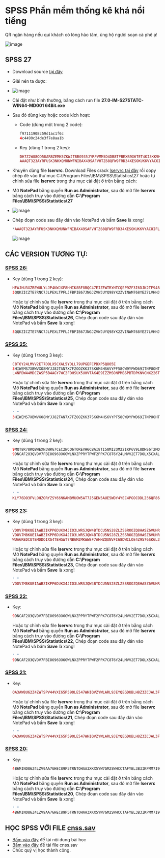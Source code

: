 # SPSS Phần mềm thống kê khá nổi tiếng

QR ngân hàng nếu quí khách có lòng hảo tâm, ủng hộ người soạn cà phê ạ!

![image](https://github.com/user-attachments/assets/b9a751b6-0832-4876-a972-aeaec635d792)

## SPSS 27
- Download source [tại đây](https://3w7ng6-my.sharepoint.com/:u:/g/personal/driver_3w7ng6_onmicrosoft_com/EWG3LgcKkjhBpPyqkhk8EIoBL2u7RupajD8aYhUvUMGqTA?e=ffpezG)
- Giải nén ta được:
- ![image](https://github.com/user-attachments/assets/7e7e95e6-2f21-4352-ab35-072c4638197a)
- Cài đặt như bình thường, bằng cách run file **27.0-IM-S27STATC-WIN64-MD001 64Bit.exe**
- Sau đó dùng key hoặc code kích hoạt:
  - Code (dùng một trong 2 code):
    ```php
    f97111908c59d1ac1f6c
    4c4490c24de3f7e8aa1b
    ```
  - Key (dùng 1 trong 2 key):
    ```php
    DH7Z2WU8OD5UARBZEMK5ZKWJT8BG935JYRPVMM5D4DB8TPBEXB9X6TET4KI3KK9HE68MNQYU2V7Z8VTN72L36BYALD7CE7ZV6PW
    AAAQT323AYRFUSK3NHXQMUNWFNIBAX49SAFVHTZ68QFW9FRD34XESOKUKKVYACOIFLQTANCT6BIULVD363RMLO4RVW9CP#R4NDOMJ0E
    ```
- Khuyên dùng file **lservrc**. Download Files crack [lservrc tại đây](https://raw.githubusercontent.com/bschithanh/nguon/main/lservrc) rồi copy chép đè vào thư mục C:\Program Files\IBM\SPSS\Statistics\27 hoặc tự chỉnh sửa file **lservrc** trong thư mục cài đặt ở trên bằng cách:
- Mở **NotePad** bằng quyền **Run as Administrator**, sau đó mở file **lservrc** bằng cách truy vào đường dẫn **C:\Program Files\IBM\SPSS\Statistics\27**
- ![image](https://github.com/user-attachments/assets/d44f2aba-647a-4394-ab85-ed5233118c2f)
- Chép đoạn code sau đây dán vào NotePad và bấm **Save** là xong!
  ```php
  *AAAQT323AYRFUSK3NHXQMUNWFNIBAX49SAFVHTZ68QFW9FRD34XESOKUKKVYACOIFLQTANCT6BIULVD363RMLO4RVW9CP#R4NDOMJ0E
  ```

  ![image](https://github.com/user-attachments/assets/a827ec34-cd42-465e-92c6-fdd9d56d7629)

## CÁC VERSION TƯƠNG TỰ:
### [SPSS 26:](https://3w7ng6-my.sharepoint.com/:u:/g/personal/driver_3w7ng6_onmicrosoft_com/Ea4w4vlqirxIiaS9XXSs8i0B-vqo2zVITvxzA1xfCzPxcA?e=qncifc)
- Key (dùng 1 trong 2 key):
  ```PHP
  HFAJHU3XZBEWULYLJP4KWJXF8HHIK8BF8BQC47EIZFWTRYHTCQEP9ZF3I6DJK2TF948PPCPZCPDMU7QAN95BL93CJ24XBDIA3GH
  5QQKZICZTE7RNC7JLPEXLTPFLJFBPIB67JNGJZVWJUYQ98YK2ZVINWM768YEZ7LVHHJYL7FP5D2C6UNWGJCT6WTPFYR7EDWGB2IMH64C3E4HY9N35P2QALF
  ```

  Hoặc tự chỉnh sửa file **lservrc** trong thư mục cài đặt ở trên bằng cách Mở **NotePad** bằng quyền **Run as Administrator**, sau đó mở file **lservrc** bằng cách truy vào đường dẫn **C:\Program Files\IBM\SPSS\Statistics\26**, Chép đoạn code sau đây dán vào NotePad và bấm **Save** là xong!

  ```php
  5QQKZICZTE7RNC7JLPEXLTPFLJFBPIB67JNGJZVWJUYQ98YK2ZVINWM768YEZ7LVHHJYL7FP5D2C6UNWGJCT6WTPFYR7EDWGB2IMH64C3E4HY9N35P2QALF# "1200" version "260", expires Midnight of Dec 31, 2099, exclusive
  ```

### [SPSS 25:](https://3w7ng6-my.sharepoint.com/:u:/g/personal/driver_3w7ng6_onmicrosoft_com/EeUBLVzHgJ5En1u4KBcb1fQBtDbPLjXvROtdvtv5RvpxsA?e=vHM5bY)
- Key (dùng 1 trong 3 key):
  ```PHP
  C8T6Y24LMVV2ET7DOLX5CXAL5YDLL79UPGEFCPDXP5Q8O5E
  3HIWEMS7XBWVXO8MYJJ82TAN7X7FZOOZKK37SK6M4HS6VYPF58CW9YPWD69ITNPUOHTZ3X6W5JBA5JHOD58MCXT7F9
  L4NPDW44MDCZASP5B4AGY7WC2FOHSUX5UHVTAK4E9IZZMSONPMBSPBTDPKNVCNX226TYGAFOEWGPRTP9GASUXOXT6RTYBKN5ELK
  ```

  Hoặc tự chỉnh sửa file **lservrc** trong thư mục cài đặt ở trên bằng cách Mở **NotePad** bằng quyền **Run as Administrator**, sau đó mở file **lservrc** bằng cách truy vào đường dẫn **C:\Program Files\IBM\SPSS\Statistics\25**, Chép đoạn code sau đây dán vào NotePad và bấm **Save** là xong!

  ```php
  " " 
  3HIWEMS7XBWVXO8MYJJ82TAN7X7FZOOZKK37SK6M4HS6VYPF58CW9YPWD69ITNPUOHTZ3X6W5JBA5JHOD58MCXT7F9
  ```

### [SPSS 24:](https://3w7ng6-my.sharepoint.com/:u:/g/personal/driver_3w7ng6_onmicrosoft_com/Ed2nQT5stO1Ch4xL6SLpEHYBzpKbVpH_zPVTuwLLkYWtjw?e=zvh3H4)
- Key (dùng 1 trong 2 key):
  ```PHP
  9MQT8R78RQBWEXN3WRG7CEC2WCO6TOREVH6CBAI8TI58MI2QM22IKP6V9L8DHS6T2MOFL5MPNSEXTH4SYI24JOU3WO
  9DNCAF2O3QVDV7FBIO696OO6GWLNXZPPRYTPWF2PPX7C8T6Y24LMVV2ET7DOLX5CXAL5YDLL79UPGEFCPDXP5Q8O5E 
  ```

  Hoặc tự chỉnh sửa file **lservrc** trong thư mục cài đặt ở trên bằng cách Mở **NotePad** bằng quyền **Run as Administrator**, sau đó mở file **lservrc** bằng cách truy vào đường dẫn **C:\Program Files\IBM\SPSS\Statistics\24**, Chép đoạn code sau đây dán vào NotePad và bấm **Save** là xong!

  ```php
  " " 
  KLY76DO3FVLOHZORYZSY66NKAMBMUOW5AT7J5GEN5AUE5WDY4YEC4PGOCODL236QF86LJK8XXUI73WT4TZEI3M92CP# "1200" version "240", no expiration date, exclusive
  ```

### [SPSS 23:](https://3w7ng6-my.sharepoint.com/:u:/g/personal/driver_3w7ng6_onmicrosoft_com/EQ3P3ZDIDZ9Cg03skUJkV-gBF3wFdfhcxwkZAtPTuToSZg?e=a68cKd)  
- Key (dùng 1 trong 3 key):
  ```PHP
  VDOV7M8KUEIAWBZIKPP6DUKX4JIO3LWRSJQW4BTDCU5NS28ZLZSSROOZQ8HASZ6VUHRZRZ8I8DGWIFY9WJTIRD5P9Y
  VDOV7M8KUEIAWBZIKPP6DUKX4JIO3LWRSJQW4BTDCU5NS28ZLZSSROOZQ8HASZ6VUHRZRZ8I8DGWIFY9WJTIRD5P9Y
  WUA6REDCUTEMDDOIXG4TEHGWT7NBGM2MKWWEF7AHHZQUNVFI68DWILOE4Z9576SK6L34JHQPFVOOLNJTN8
  ```

  Hoặc tự chỉnh sửa file **lservrc** trong thư mục cài đặt ở trên bằng cách Mở **NotePad** bằng quyền **Run as Administrator**, sau đó mở file **lservrc** bằng cách truy vào đường dẫn **C:\Program Files\IBM\SPSS\Statistics\23**, Chép đoạn code sau đây dán vào NotePad và bấm **Save** là xong!

  ```php
  " " 
  VDOV7M8KUEIAWBZIKPP6DUKX4JIO3LWRSJQW4BTDCU5NS28ZLZSSROOZQ8HASZ6VUHRZRZ8I8DGWIFY9WJTIRD5P9Y 
  ```

### [SPSS 22:](https://3w7ng6-my.sharepoint.com/:u:/g/personal/driver_3w7ng6_onmicrosoft_com/EfunGxzjIslHlxjwoAdTw-QBxoJJkrNtbbfMcaOY3ZvgDA?e=v2XPLI)  
- Key:
  ```PHP
  9DNCAF2O3QVDV7FBIO696OO6GWLNXZPPRYTPWF2PPX7C8T6Y24LMVV2ET7DOLX5CXAL5YDLL79UPGEFCPDXP5Q8O5E
  ```

  Hoặc tự chỉnh sửa file **lservrc** trong thư mục cài đặt ở trên bằng cách Mở **NotePad** bằng quyền **Run as Administrator**, sau đó mở file **lservrc** bằng cách truy vào đường dẫn **C:\Program Files\IBM\SPSS\Statistics\22**, Chép đoạn code sau đây dán vào NotePad và bấm **Save** là xong!

  ```php
  " " 
  9DNCAF2O3QVDV7FBIO696OO6GWLNXZPPRYTPWF2PPX7C8T6Y24LMVV2ET7DOLX5CXAL5YDLL79UPGEFCPDXP5Q8O5E 
  ```
 
### [SPSS 21:](https://3w7ng6-my.sharepoint.com/:u:/g/personal/driver_3w7ng6_onmicrosoft_com/Ee-mdJ736UJPgp2p-cjDTiEB94312neOVJf44-BSRs2RaQ?e=ptn6pk)  
- Key:
  ```PHP
  QA3AW8U62Z4ZWTSPV44VXI65P59OLE547WHIQVZYWLARL9JEYQEGDUBLH8Z3ZCJAL3FLXMS98V95TSDYI7FOEXUPRR
  ```

  Hoặc tự chỉnh sửa file **lservrc** trong thư mục cài đặt ở trên bằng cách Mở **NotePad** bằng quyền **Run as Administrator**, sau đó mở file **lservrc** bằng cách truy vào đường dẫn **C:\Program Files\IBM\SPSS\Statistics\21**, Chép đoạn code sau đây dán vào NotePad và bấm **Save** là xong!

  ```php
  " " 
  QA3AW8U62Z4ZWTSPV44VXI65P59OLE547WHIQVZYWLARL9JEYQEGDUBLH8Z3ZCJAL3FLXMS98V95TSDYI7FOEXUPRR# "1200" version "210", no expiration date, exclusive
  ```

### [SPSS 20:](https://3w7ng6-my.sharepoint.com/:u:/g/personal/driver_3w7ng6_onmicrosoft_com/EfK79g5CNDtIiFI0a0MtkC4B96PyE1j82cRTj3QvuiagHw?e=OAcDlW)  
- Key:
  ```PHP
  4B6MINO86Z4LZV9AA7GHEC89P5TRNTOHAA3XKX5YW7GM2SWHCCTAFYBL3B3IKPMM7I9N3MSTBXOO8VPKXZHSEXGST8
  ```

  Hoặc tự chỉnh sửa file **lservrc** trong thư mục cài đặt ở trên bằng cách Mở **NotePad** bằng quyền **Run as Administrator**, sau đó mở file **lservrc** bằng cách truy vào đường dẫn **C:\Program Files\IBM\SPSS\Statistics\20**, Chép đoạn code sau đây dán vào NotePad và bấm **Save** là xong!

  ```php
  " " 
  4B6MINO86Z4LZV9AA7GHEC89P5TRNTOHAA3XKX5YW7GM2SWHCCTAFYBL3B3IKPMM7I9N3MSTBXOO8VPKXZHSEXGST8 
  ```

## HỌC SPSS VỚI FILE [cnss.sav](https://raw.githubusercontent.com/bschithanh/nguon/refs/heads/main/cnss.sav)

- [Bấm vào đây](https://github.com/user-attachments/files/19337014/H.NG.D.N.PH.N.M.M.THONG.KE.SPSS.pdf) để tải nội dung bài học
- [Bấm vào đây](https://raw.githubusercontent.com/bschithanh/nguon/refs/heads/main/cnss.sav) để tải file cnss.sav
- Chúc quý vị học thành công.
















